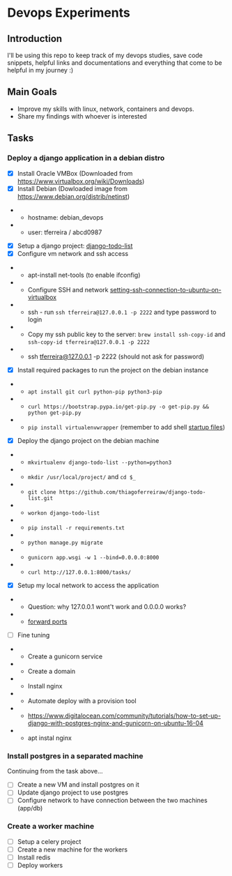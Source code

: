 # Devops Experiments

## Introduction

I'll be using this repo to keep track of my devops studies, save code snippets, helpful links and documentations and everything that come to be helpful in my journey :)

## Main Goals

- Improve my skills with linux, network, containers and devops.
- Share my findings with whoever is interested

## Tasks

### Deploy a django application in a debian distro

- [x] Install Oracle VMBox (Downloaded from https://www.virtualbox.org/wiki/Downloads)
- [x] Install Debian (Dowloaded image from https://www.debian.org/distrib/netinst)
- - hostname: debian_devops
- - user: tferreira / abcd0987
- [x] Setup a django project: [django-todo-list](https://github.com/thiagoferreiraw/django-todo-list)
- [x] Configure vm network and ssh access
- - apt-install net-tools (to enable ifconfig)
- - Configure SSH and network [setting-ssh-connection-to-ubuntu-on-virtualbox](https://medium.com/@pierangelo1982/setting-ssh-connection-to-ubuntu-on-virtualbox-af243f737b8b)
- - ssh - run `ssh tferreira@127.0.0.1 -p 2222` and type password to login
- - Copy my ssh public key to the server: `brew install ssh-copy-id` and `ssh-copy-id tferreira@127.0.0.1 -p 2222`
- - ssh tferreira@127.0.0.1 -p 2222 (should not ask for password)
- [x] Install required packages to run the project on the debian instance
- - `apt install git curl python-pip python3-pip`
- - `curl https://bootstrap.pypa.io/get-pip.py -o get-pip.py && python get-pip.py`
- - `pip install virtualenvwrapper` (remember to add shell [startup files](https://virtualenvwrapper.readthedocs.io/en/latest/install.html#shell-startup-file))
* [x] Deploy the django project on the debian machine
- - `mkvirtualenv django-todo-list --python=python3`
- - `mkdir /usr/local/project/` and `cd $_`
- - `git clone https://github.com/thiagoferreiraw/django-todo-list.git`
- - `workon django-todo-list`
- - `pip install -r requirements.txt`
- - `python manage.py migrate`
- - `gunicorn app.wsgi -w 1 --bind=0.0.0.0:8000`
- - `curl http://127.0.0.1:8000/tasks/` 
* [x] Setup my local network to access the application
- - Question: why 127.0.0.1 wont't work and 0.0.0.0 works?
- - [forward ports](https://www.howtogeek.com/122641/how-to-forward-ports-to-a-virtual-machine-and-use-it-as-a-server/) 
- [ ] Fine tuning
- - Create a gunicorn service
- - Create a domain
- - Install nginx
- - Automate deploy with a provision tool
- - https://www.digitalocean.com/community/tutorials/how-to-set-up-django-with-postgres-nginx-and-gunicorn-on-ubuntu-16-04
- - apt instal nginx
### Install postgres in a separated machine

Continuing from the task above...

- [ ] Create a new VM and install postgres on it
- [ ] Update django project to use postgres
- [ ] Configure network to have connection between the two machines (app/db)

### Create a worker machine

- [ ] Setup a celery project
- [ ] Create a new machine for the workers
- [ ] Install redis
- [ ] Deploy workers
